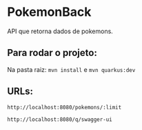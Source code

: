 # PokemonBack
API que retorna dados de pokemons.

## Para rodar o projeto:
Na pasta raiz: `mvn install` e `mvn quarkus:dev`

## URLs: 
`http://localhost:8080/pokemons/:limit`

`http://localhost:8080/q/swagger-ui`